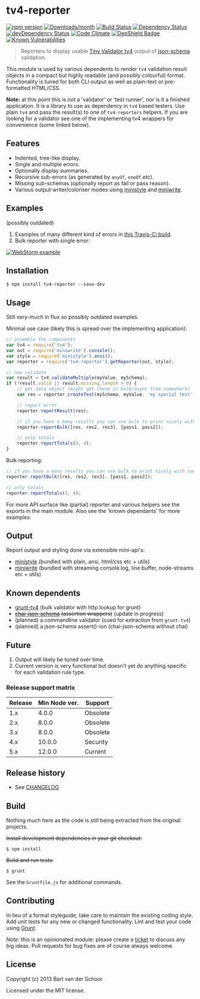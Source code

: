 # tv4-reporter

[![npm version](https://img.shields.io/npm/v/tv4-reporter.svg)](https://www.npmjs.com/package/tv4-reporter)
[![Downloads/month](https://img.shields.io/npm/dm/tv4-reporter.svg)](https://www.npmjs.com/package/tv4-reporter)
[![Build Status](https://travis-ci.com/timbeadle/tv4-reporter.svg?branch=master)](https://travis-ci.com/timbeadle/tv4-reporter)
[![Dependency Status](https://david-dm.org/timbeadle/tv4-reporter.svg)](https://david-dm.org/timbeadle/tv4-reporter)
[![devDependency Status](https://david-dm.org/timbeadle/tv4-reporter/dev-status.svg)](https://david-dm.org/timbeadle/tv4-reporter#info=devDependencies)
[![Code Climate](https://codeclimate.com/github/timbeadle/tv4-reporter/badges/gpa.svg)](https://codeclimate.com/github/timbeadle/tv4-reporter)
[![DepShield Badge](https://depshield.sonatype.org/badges/timbeadle/tv4-reporter/depshield.svg)](https://depshield.github.io)
[![Known Vulnerabilities](https://snyk.io/test/github/timbeadle/tv4-reporter/badge.svg)](https://snyk.io/test/github/timbeadle/tv4-reporter)

> Reporters to display usable [Tiny Validator tv4](https://github.com/geraintluff/tv4) output of [json-schema](http://jsonschema.org) validation.

This module is used by various dependents to render `tv4` validation result objects in a compact but highly readable (and possibly colourful) format. Functionality is tuned for both CLI output as well as plain-text or pre-formatted HTML/CSS.

**Note:** at this point this is *not* a 'validator' or 'test runner', nor is it a finished application. It is a library to use as dependency in `tv4` based testers. Use plain `tv4` and pass the result(s) to one of `tv4-reporters` helpers. If you are looking for a validator see one of the implementing tv4 wrappers for convenience (some linked below).

## Features

* Indented, tree-like display.
* Single and multiple errors.
* Optionally display summaries.
* Recursive sub-errors (as generated by `anyOf`, `oneOf` etc).
* Missing sub-schemas (optionally report as fail or pass reason).
* Various output writer/coloriser modes using [ministyle](https://github.com/Bartvds/ministyle) and [miniwrite](https://github.com/Bartvds/miniwrite).

## Examples

(possibly outdated)

1. Examples of many different kind of errors in [this Travis-Ci build](https://travis-ci.org/Bartvds/grunt-tv4/jobs/14469941).
1. Bulk reporter with single error:

  [![WebStorm example](https://raw.github.com/timbeadle/tv4-reporter/master/media/webstorm-example-01.png)](https://raw.github.com/timbeadle/tv4-reporter/master/media/webstorm-example-01.png)

## Installation

```shell
$ npm install tv4-reporter --save-dev
```

## Usage

Still very-much in flux so possibly outdated examples.

Minimal use case (likely this is spread over the implementing application):
````js
// assemble the components
var tv4 = require('tv4');
var out = require('miniwrite').console();
var style = require('ministyle').ansi();
var reporter = require('tv4-reporter').getReporter(out, style);

// now validate
var result = tv4.validateMultiple(myValue, mySchema);
if (!result.valid || result.missing.length > 0) {
	// get data object (might get these in bulk/async from somewhere)
	var res = reporter.createTest(mySchema, myValue, 'my special test', true);

	// report error
	reporter.reportResult(res);

	// if you have a many results you can use bulk to print nicely with summaries
	reporter.reportBulk([res, res2, res3], [pass1, pass2]);

	// only totals
	reporter.reportTotals(3, 4);
}
````

Bulk reporting:
````js
// if you have a many results you can use bulk to print nicely with summaries
reporter.reportBulk([res, res2, res3], [pass1, pass2]);

// only totals
reporter.reportTotals(3, 4);
````

For more API surface like (partial) reporter and various helpers see the exports in the main module. Also see the 'known dependants' for more examples.

## Output

Report output and styling done via extensible mini-api's:

* [ministyle](https://github.com/Bartvds/ministyle) (bundled with plain, ansi, html/css etc + utils)
* [miniwrite](https://github.com/Bartvds/miniwrite) (bundled with streaming console.log, line buffer, node-streams etc + utils)

## Known dependents

* [grunt-tv4](https://github.com/timbeadle/grunt-tv4) (bulk validator with http lookup for grunt)
* ~~[chai-json-schema](https://github.com/Bartvds/chai-json-schema) (assertion wrappers)~~ (update in progress)
* (planned) a commandline validator (cued for extraction from `grunt-tv4`)
* (planned) a json-schema assert()-ion (chai-json-schema without chai)

## Future

1. Output will likely be tuned over time.
1. Current version is very functional but doesn't yet do anything specific for each validation rule type.

### Release support matrix

| Release | Min Node ver. | Support     |
| ------- | ------------- | ----------- |
| 1.x     | 4.0.0         | Obsolete    |
| 2.x     | 8.0.0         | Obsolete    |
| 3.x     | 8.0.0         | Obsolete    |
| 4.x     | 10.0.0        | Security    |
| 5.x     | 12.0.0        | Current     |

## Release history

* See [CHANGELOG](https://github.com/timbeadle/tv4-reporter/blob/main-4.x/CHANGELOG.md)

## Build

Nothing much here as the code is still being extracted from the original projects.

~~Install development dependencies in your git checkout:~~

    $ npm install

~~Build and run tests:~~

    $ grunt

See the `Gruntfile.js` for additional commands.

## Contributing

In lieu of a formal styleguide, take care to maintain the existing coding style. Add unit tests for any new or changed functionality. Lint and test your code using [Grunt](http://gruntjs.com/).

*Note:* this is an opinionated module: please create a [ticket](https://github.com/timbeadle/tv4-reporter/issues) to discuss any big ideas. Pull requests for bug fixes are of course always welcome.

## License

Copyright (c) 2013 Bart van der Schoor

Licensed under the MIT license.
